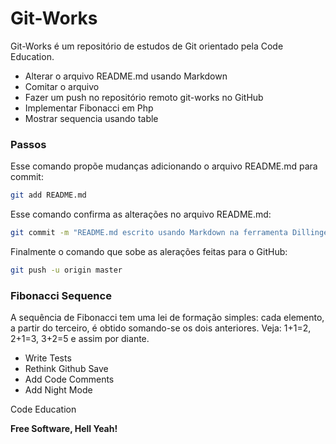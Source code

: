 # Git-Works

Git-Works é um repositório de estudos de Git orientado pela Code Education.

  - Alterar o arquivo README.md usando Markdown
  - Comitar o arquivo 
  - Fazer um push no repositório remoto git-works no GitHub
  - Implementar Fibonacci em Php
  - Mostrar sequencia usando table

### Passos

Esse comando propõe mudanças adicionando o arquivo README.md para commit:

```sh
git add README.md 
```

Esse comando confirma as alterações no arquivo README.md:

```sh
git commit -m "README.md escrito usando Markdown na ferramenta Dillinger" 
```

Finalmente o comando que sobe as alerações feitas para o GitHub:

```sh
git push -u origin master 
```

### Fibonacci Sequence

A sequência de Fibonacci tem uma lei de formação simples: cada elemento, a partir do terceiro, é obtido somando-se os dois anteriores. Veja: 1+1=2, 2+1=3, 3+2=5 e assim por diante.

 - Write Tests
 - Rethink Github Save
 - Add Code Comments
 - Add Night Mode

Code Education

**Free Software, Hell Yeah!**
